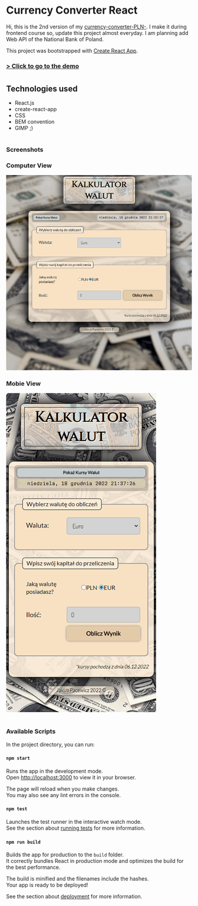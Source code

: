 # Currency Converter React

Hi, this is the 2nd version of my [currency-converter-PLN-](https://github.com/pecet3/currency-converter-PLN-).
I make it during frontend course so, update this project almost everyday.
I am planning add Web API of the National Bank of Poland.

This project was bootstrapped with [Create React App](https://github.com/facebook/create-react-app).


### [> Click to go to the demo ](https://pecet3.github.io/currencyConverter-react/)
#
## Technologies used
- React.js
- create-react-app
- CSS
- BEM convention
- GIMP ;)
#

### Screenshots

### Computer View
![](readme_images/screenshot_computer.gif)


### Mobie View

![](readme_images/screenshot_mobile.gif)

# 
### Available Scripts

In the project directory, you can run:

#### `npm start`

Runs the app in the development mode.\
Open [http://localhost:3000](http://localhost:3000) to view it in your browser.

The page will reload when you make changes.\
You may also see any lint errors in the console.

#### `npm test`

Launches the test runner in the interactive watch mode.\
See the section about [running tests](https://facebook.github.io/create-react-app/docs/running-tests) for more information.

#### `npm run build`

Builds the app for production to the `build` folder.\
It correctly bundles React in production mode and optimizes the build for the best performance.

The build is minified and the filenames include the hashes.\
Your app is ready to be deployed!

See the section about [deployment](https://facebook.github.io/create-react-app/docs/deployment) for more information.
